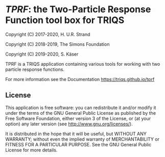 
# *TPRF*: the Two-Particle Response Function tool box for TRIQS

Copyright (C) 2017-2020, H. U.R. Strand

Copyright (C) 2018-2019, The Simons Foundation

Copyright (C) 2019-2020, S. Käser

TPRF is a TRIQS application containing various tools for working with
two particle response functions.

For more information see the Documentation https://triqs.github.io/tprf

## License

This application is free software: you can redistribute it and/or modify it
under the terms of the GNU General Public License as published by the Free
Software Foundation, either version 3 of the License, or (at your option) any
later version (see <http://www.gnu.org/licenses/>).

It is distributed in the hope that it will be useful, but WITHOUT ANY WARRANTY;
without even the implied warranty of MERCHANTABILITY or FITNESS FOR A
PARTICULAR PURPOSE. See the GNU General Public License for more details.

